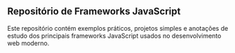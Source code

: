 ## Repositório de Frameworks JavaScript

Este repositório contém exemplos práticos, projetos simples e anotações de estudo dos principais frameworks JavaScript usados no desenvolvimento web moderno.



